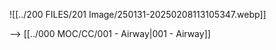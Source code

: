
![[../200 FILES/201 Image/250131-20250208113105347.webp]]

--> [[../000 MOC/CC/001 - Airway|001 - Airway]]
